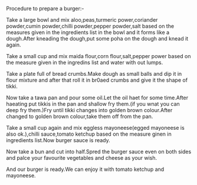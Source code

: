 Procedure to prepare a burger:-

Take a large bowl and mix aloo,peas,turmeric power,coriander powder,cumin powder,chilli powder,pepper powder,salt based on the measures given in the ingredients list in the bowl and it forms like a dough.After kneading the dough,put some poha on the dough and knead it again.

Take a small cup and mix maida flour,corn flour,salt,pepper power based on the measure given in the ingredins list and water with out lumps.

Take a plate full of bread crumbs.Make dough as small balls and dip it in flour mixture and after that roll it in br0aed crumbs and give it the shape of tikki.

Now take a tawa pan and pour some oil.Let the oil haet for some time.After haeating put tikkis in the pan and shallow fry them.(if you wnat you can deep fry them.)Fry until tikki changes into golden brown colour.After changed to golden brown colour,take them off from the pan.

Take a small cup again and mix eggless mayoneese(egged mayoneese is also ok.),chilli sauce,tomato ketchup based on the measure ginen in ingredients list.Now burger sauce is ready.

Now take a bun and cut into half.Spred the burger sauce even on both sides and palce your favourite vegetables and cheese as your wish.

And our burger is ready.We can enjoy it with tomato ketchup and mayoneese.